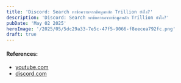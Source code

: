 ```yaml
---
title: 'Discord: Search หาข้อความจากข้อมูลหลัก Trillion ยังไง?'
description: 'Discord: Search หาข้อความจากข้อมูลหลัก Trillion ยังไง?'
pubDate: 'May 02 2025'
heroImage: '/2025/05/5dc29a33-7e5c-47f5-9066-f8eecea792fc.png'
draft: true
---
```



#### References:
- [youtube.com](https://www.youtube.com/watch?v=k8PCBbt9j-o)
- [discord.com](https://discord.com/blog/how-discord-indexes-trillions-of-messages)
